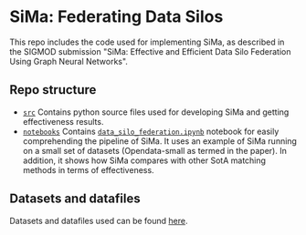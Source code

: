 # SiMa: Federating Data Silos

This repo includes the code used for implementing SiMa, as described in the SIGMOD submission "SiMa: Effective and Efficient Data Silo Federation Using Graph Neural Networks".

## Repo structure

* [`src`]()
	Contains python source files used for developing SiMa and getting effectiveness results.
* [`notebooks`]()
	Contains [`data_silo_federation.ipynb`]() notebook for easily comprehending the pipeline of SiMa. It uses an example of SiMa running on a small set of datasets (Opendata-small as termed in the paper). In addition, it shows how SiMa compares with other SotA matching methods in terms of effectiveness.



## Datasets and datafiles
Datasets and datafiles used can be found [here](https://figshare.com/s/a9a058694254dcf56842).
